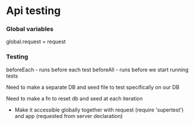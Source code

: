 # Api testing

### Global variables

global.request = request


### Testing

beforeEach - runs before each test
beforeAll - runs before we start running tests

Need to make a separate DB and seed file to test specifically on our DB

Need to make a fn to reset db and seed at each iteration 
- Make it accessible globally together with request (require 'supertest') and app (requested from server declaration)














































































